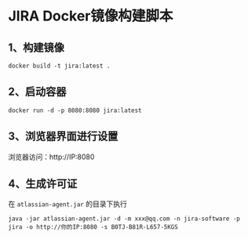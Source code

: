 # JIRA Docker镜像构建脚本

## 1、构建镜像
```shell
docker build -t jira:latest .
```

## 2、启动容器
```shell
docker run -d -p 8080:8080 jira:latest
```

## 3、浏览器界面进行设置
浏览器访问：http://IP:8080

## 4、生成许可证

在 `atlassian-agent.jar` 的目录下执行
```shell
java -jar atlassian-agent.jar -d -m xxx@qq.com -n jira-software -p jira -o http://你的IP:8080 -s B0TJ-B81R-L657-5KGS
```

